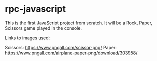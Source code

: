# rpc-javascript
This is the first JavaScript project from scratch. It will be a Rock, Paper, Scissors game played in the console.

Links to images used:

Scissors: https://www.pngall.com/scissor-png/
Paper: https://www.pngall.com/airplane-paper-png/download/303958/


